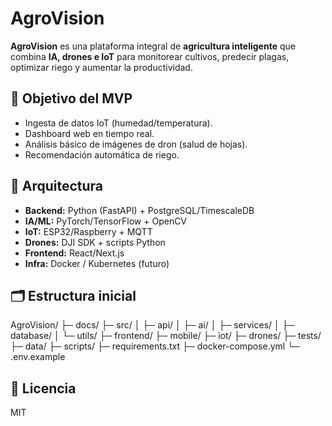 # AgroVision

**AgroVision** es una plataforma integral de **agricultura inteligente** que combina **IA, drones e IoT** para monitorear cultivos, predecir plagas, optimizar riego y aumentar la productividad.

## 🎯 Objetivo del MVP
- Ingesta de datos IoT (humedad/temperatura).
- Dashboard web en tiempo real.
- Análisis básico de imágenes de dron (salud de hojas).
- Recomendación automática de riego.

## 🧱 Arquitectura
- **Backend:** Python (FastAPI) + PostgreSQL/TimescaleDB
- **IA/ML:** PyTorch/TensorFlow + OpenCV
- **IoT:** ESP32/Raspberry + MQTT
- **Drones:** DJI SDK + scripts Python
- **Frontend:** React/Next.js
- **Infra:** Docker / Kubernetes (futuro)

## 🗂️ Estructura inicial
AgroVision/
├─ docs/
├─ src/
│ ├─ api/
│ ├─ ai/
│ ├─ services/
│ ├─ database/
│ └─ utils/
├─ frontend/
├─ mobile/
├─ iot/
├─ drones/
├─ tests/
├─ data/
├─ scripts/
├─ requirements.txt
├─ docker-compose.yml
└─ .env.example

## 📜 Licencia
MIT